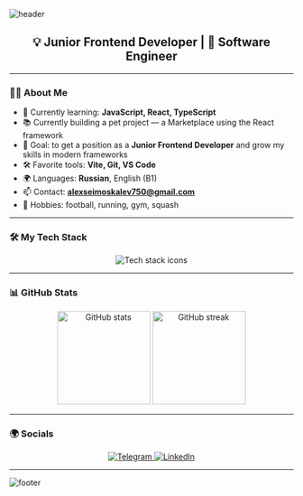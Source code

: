 <!-- Animated banner -->
![header](https://capsule-render.vercel.app/api?type=waving&color=0:00c6ff,100:0072ff&height=200&section=header&text=Hi!%20I'm%20Alexey🚀&fontSize=40&fontColor=ffffff&animation=fadeIn&fontAlignY=35)

<!-- Greeting -->
<h2 align="center">💡 Junior Frontend Developer | 🚀 Software Engineer</h2>

---

### 🧑‍💻 About Me
- 🌱 Currently learning: **JavaScript, React, TypeScript**
- 📚 Currently building a pet project — a Marketplace using the React framework
- 🎯 Goal: to get a position as a **Junior Frontend Developer** and grow my skills in modern frameworks
- 🛠 Favorite tools: **Vite, Git, VS Code**
- 🌍 Languages: **Russian**, English (B1)
- 📫 Contact: **alexseimoskalev750@gmail.com**
- 🎨 Hobbies: football, running, gym, squash

---

### 🛠️ My Tech Stack
<p align="center">
  <img src="https://skillicons.dev/icons?i=js,ts,react,nodejs,html,css,git,github,docker" alt="Tech stack icons" />
</p>

---

### 📊 GitHub Stats
<p align="center">
  <img src="https://github-readme-stats.vercel.app/api?username=lexeika15&show_icons=true&theme=radical" height="165" alt="GitHub stats" />
  <img src="https://github-readme-streak-stats.herokuapp.com/?user=lexeika15&theme=radical" height="165" alt="GitHub streak" />
</p>

---

### 🌍 Socials
<p align="center">
  <a href="https://t.me/lexeika15">
    <img src="https://img.shields.io/badge/Telegram-2CA5E0?style=for-the-badge&logo=telegram&logoColor=white" alt="Telegram" />
  </a>
  <a href="https://www.linkedin.com/in/алексей-москалёв-170235242/">
    <img src="https://img.shields.io/badge/LinkedIn-0077B5?style=for-the-badge&logo=linkedin&logoColor=white" alt="LinkedIn" />
  </a>
</p>

---

<!-- Footer -->
![footer](https://capsule-render.vercel.app/api?type=waving&color=0:0072ff,100:00c6ff&height=120&section=footer)
